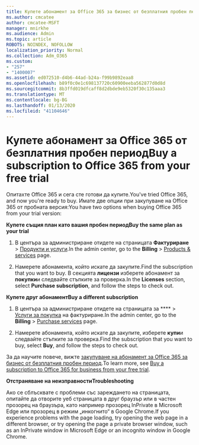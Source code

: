 ```yaml
---
title: Купете абонамент за Office 365 за бизнес от безплатния пробен период
ms.author: cmcatee
author: cmcatee-MSFT
manager: mnirkhe
ms.audience: Admin
ms.topic: article
ROBOTS: NOINDEX, NOFOLLOW
localization_priority: Normal
ms.collection: Adm_O365
ms.custom:
- "257"
- "1400007"
ms.assetid: ed072510-d4b6-44ad-b24a-f99b9892eaa8
ms.openlocfilehash: b89f0c0e1c698137720c60900eeba562877d0d8d
ms.sourcegitcommit: 8b3ffd019dfcaff8d2dbde9eb5320f30c135aaa3
ms.translationtype: MT
ms.contentlocale: bg-BG
ms.lasthandoff: 01/13/2020
ms.locfileid: "41104646"
---
```

# <a name="buy-a-subscription-to-office-365-from-your-free-trial"></a><span data-ttu-id="5d19a-102">Купете абонамент за Office 365 от безплатния пробен период</span><span class="sxs-lookup"><span data-stu-id="5d19a-102">Buy a subscription to Office 365 from your free trial</span></span>

<span data-ttu-id="5d19a-103">Опитахте Office 365 и сега сте готови да купите.</span><span class="sxs-lookup"><span data-stu-id="5d19a-103">You've tried Office 365, and now you're ready to buy.</span></span> <span data-ttu-id="5d19a-104">Имате две опции при закупуване на Office 365 от пробната версия:</span><span class="sxs-lookup"><span data-stu-id="5d19a-104">You have two options when buying Office 365 from your trial version:</span></span>
  
 <span data-ttu-id="5d19a-105">**Купете същия план като вашия пробен период**</span><span class="sxs-lookup"><span data-stu-id="5d19a-105">**Buy the same plan as your trial**</span></span>
  
1. <span data-ttu-id="5d19a-106">В центъра за администриране отидете на страницата **Фактуриране** \> [Продукти и услуги](https://go.microsoft.com/fwlink/p/?linkid=842054).</span><span class="sxs-lookup"><span data-stu-id="5d19a-106">In the admin center, go to the **Billing** \> [Products & services](https://go.microsoft.com/fwlink/p/?linkid=842054) page.</span></span>

2. <span data-ttu-id="5d19a-107">Намерете абонамента, който искате да закупите.</span><span class="sxs-lookup"><span data-stu-id="5d19a-107">Find the subscription that you want to buy.</span></span> <span data-ttu-id="5d19a-108">В секцията **лицензи** изберете абонамент за **покупки**и следвайте стъпките за проверка.</span><span class="sxs-lookup"><span data-stu-id="5d19a-108">In the **Licenses** section, select **Purchase subscription**, and follow the steps to check out.</span></span>

<span data-ttu-id="5d19a-109">**Купете друг абонамент**</span><span class="sxs-lookup"><span data-stu-id="5d19a-109">**Buy a different subscription**</span></span>
  
1. <span data-ttu-id="5d19a-110">В центъра за администриране отидете на страницата за \*\*\*\* \> [Услуги за покупка](https://go.microsoft.com/fwlink/p/?linkid=868433) на фактуриране.</span><span class="sxs-lookup"><span data-stu-id="5d19a-110">In the admin center, go to the **Billing** \> [Purchase services](https://go.microsoft.com/fwlink/p/?linkid=868433) page.</span></span>

3. <span data-ttu-id="5d19a-111">Намерете абонамента, който искате да закупите, изберете **купи**и следвайте стъпките за проверка.</span><span class="sxs-lookup"><span data-stu-id="5d19a-111">Find the subscription that you want to buy, select **Buy**, and follow the steps to check out.</span></span>

<span data-ttu-id="5d19a-112">За да научите повече, вижте [закупуване на абонамент за Office 365 за бизнес от безплатния пробен период](https://docs.microsoft.com/office365/admin/subscriptions-and-billing/buy-a-subscription-from-your-free-trial).</span><span class="sxs-lookup"><span data-stu-id="5d19a-112">To learn more, see [Buy a subscription to Office 365 for business from your free trial](https://docs.microsoft.com/office365/admin/subscriptions-and-billing/buy-a-subscription-from-your-free-trial).</span></span>

<span data-ttu-id="5d19a-113">**Отстраняване на неизправности**</span><span class="sxs-lookup"><span data-stu-id="5d19a-113">**Troubleshooting**</span></span>

<span data-ttu-id="5d19a-114">Ако се сблъсквате с проблеми със зареждането на страницата, опитайте да отворите уеб страницата в друг браузър или в частен прозорец на браузъра, като например прозорец InPrivate в Microsoft Edge или прозорец в режим „инкогнито“ в Google Chrome.</span><span class="sxs-lookup"><span data-stu-id="5d19a-114">If you experience problems with the page loading, try opening the web page in a different browser, or try opening the page a private browser window, such as an InPrivate window in Microsoft Edge or an incognito window in Google Chrome.</span></span>
